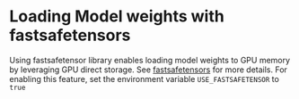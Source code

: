 Loading Model weights with fastsafetensors
===================================================================

Using fastsafetensor library enables loading model weights to GPU memory by leveraging GPU direct storage. See [fastsafetensors](https://github.com/foundation-model-stack/fastsafetensors) for more details.
For enabling this feature, set the environment variable ``USE_FASTSAFETENSOR`` to ``true``
